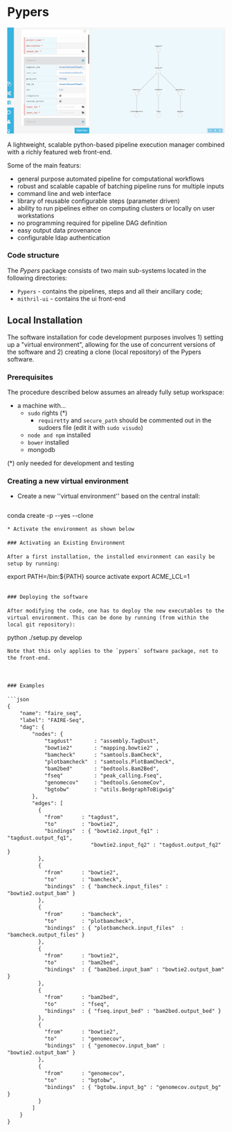 Pypers
======

![submission page](/images/pypers_submission.png)

A lightweight, scalable python-based pipeline execution manager combined with a richly featured web front-end.

Some of the main featurs:

* general purpose automated pipeline for computational workflows
* robust and scalable capable of batching pipeline runs for multiple inputs 
* command line and web interface  
* library of reusable configurable steps (parameter driven)
* ability to run pipelines either on computing clusters or locally on user workstations
* no programming required for pipeline DAG definition
* easy output data provenance
* configurable ldap authentication




### Code structure

The *Pypers* package consists of two main sub-systems located in the following directories:
* `Pypers` - contains the pipelines, steps and all their ancillary code;
* `mithril-ui` - contains the ui front-end 


## Local Installation

The software installation for code development purposes involves 1) setting up a "virtual environment", allowing for the use of concurrent versions of the software and 2) creating a clone (local repository) of the Pypers software.

### Prerequisites

The procedure described below assumes an already fully setup workspace:
* a machine with...
   * `sudo` rights (*)
      *  `requiretty` and `secure_path` should be commented out in the sudoers file (edit it with `sudo visudo`)
   * `node and npm` installed
   * `bower` installed
   * mongodb 
   
(*) only needed for development and testing

### Creating a new virtual environment

* Create a new ''virtual environment'' based on the central install:
  ```
conda create -p <path to environment> --yes --clone <path to anaconda>
  ```
* Activate the environment as shown below

### Activating an Existing Environment

After a first installation, the installed environment can easily be setup by running: 
```
export PATH=<path to anaconda>/bin:${PATH}
source activate <path to environment>
export ACME_LCL=1
```

### Deploying the software

After modifying the code, one has to deploy the new executables to the virtual environment. This can be done by running (from within the local git repository):
```
python ./setup.py develop
```
Note that this only applies to the `pypers` software package, not to the front-end.



### Examples

```json
{
    "name": "faire_seq", 
    "label": "FAIRE-Seq",
    "dag": {
        "nodes": {
            "tagdust"       : "assembly.TagDust",
            "bowtie2"       : "mapping.bowtie2" ,
            "bamcheck"      : "samtools.BamCheck",
            "plotbamcheck"  : "samtools.PlotBamCheck",
            "bam2bed"       : "bedtools.Bam2Bed",
            "fseq"          : "peak_calling.Fseq",
            "genomecov"     : "bedtools.GenomeCov",
            "bgtobw"        : "utils.BedgraphToBigwig"
        }, 
        "edges": [
          {
            "from"      : "tagdust",
            "to"        : "bowtie2",
            "bindings"  : { "bowtie2.input_fq1" : "tagdust.output_fq1", 
                           "bowtie2.input_fq2" : "tagdust.output_fq2" }
          },
          {
            "from"      : "bowtie2",
            "to"        : "bamcheck",
            "bindings"  : { "bamcheck.input_files" : "bowtie2.output_bam" }
          },
          {
            "from"      : "bamcheck",
            "to"        : "plotbamcheck",
            "bindings"  : { "plotbamcheck.input_files"  : "bamcheck.output_files" }
          },
          {
            "from"      : "bowtie2",
            "to"        : "bam2bed",
            "bindings"  : { "bam2bed.input_bam" : "bowtie2.output_bam" }
          },
          {
            "from"      : "bam2bed",
            "to"        : "fseq",
            "bindings"  : { "fseq.input_bed" : "bam2bed.output_bed" }
          },
          {
            "from"      : "bowtie2",
            "to"        : "genomecov",
            "bindings"  : { "genomecov.input_bam" : "bowtie2.output_bam" }
          },
          {
            "from"      : "genomecov",
            "to"        : "bgtobw",
            "bindings"  : { "bgtobw.input_bg" : "genomecov.output_bg" }
          }
        ]
    } 
}
```
